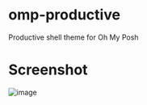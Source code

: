 # omp-productive
Productive shell theme for Oh My Posh
# Screenshot
![image](https://github.com/user-attachments/assets/6800d606-5401-4eb6-9ecc-2b7a02ddf21d)
